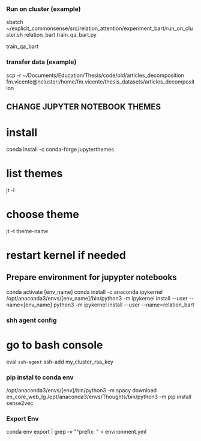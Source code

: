 ### Run on cluster (example)
sbatch ~/explicit_commonsense/src/relation_attention/experiment_bart/run_on_cluster.sh relation_bart train_qa_bart.py

train_qa_bart
### transfer data (example)
scp -r ~/Documents/Education/Thesis/code/old/articles_decomposition fm.vicente@ncluster:/home/fm.vicente/thesis_datasets/articles_decomposition

## CHANGE JUPYTER NOTEBOOK THEMES
# install
conda install -c conda-forge jupyterthemes
# list themes
jt -l
# choose theme
jt -t theme-name
# restart kernel if needed

## Prepare environment for jupypter notebooks
conda activate [env_name]
conda install -c anaconda ipykernel
/opt/anaconda3/envs/[env_name]/bin/python3 -m ipykernel install --user --name=[env_name]
python3 -m ipykernel install --user --name=relation_bart
### shh agent config
# go to bash console
eval `ssh-agent`
ssh-add my_cluster_rsa_key

### pip instal to conda env
/opt/anaconda3/envs/[env]/bin/python3 -m spacy download en_core_web_lg
/opt/anaconda3/envs/Thoughts/bin/python3 -m pip install sense2vec

### Export Env
conda env export | grep -v "^prefix: " > environment.yml